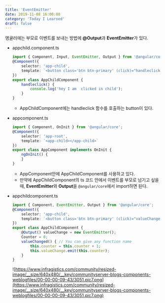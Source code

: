 ```yaml
---
title: 'EventEmitter'
date: 2019-11-08 16:00:00
category: 'Today I Learned'
draft: false
---
```




앵귤러에는 부모로 이벤트를 보내는 방법에 **@Output**과 **EventEmitter**가 있다.

- appchild.component.ts

  ```typescript
  import { Component, Input, EventEmitter, Output } from '@angular/core';
  @Component({
      selector: 'app-child',
      template: `<button class='btn btn-primary' (click)="handleclick()">Click me</button> `
  })
  export class AppChildComponent {
      handleclick() {
          console.log('hey I am  clicked in child');
      }
  }
  ```

  - AppChildComponent에는 handleclick 함수를 호출하는 button이 있다.

  

- appcomponent.ts

  ```typescript
  import { Component, OnInit } from '@angular/core';
  @Component({
      selector: 'app-root',
      template: `<app-child></app-child>`
  })
  export class AppComponent implements OnInit {
      ngOnInit() {
      }
  }
  ```

  - AppComponent안에 AppChildComponent를 사용하고 있다.
  - 만약에 AppChildComponent의 ts 코드 안에서 이벤트를 부모로 넘기고 싶을 때, **EventEmitter**와 **Output**을 `@angular/core`에서 import하면 된다.

  

- appchildcomponent.ts

  ```typescript
  import { Component, EventEmitter, Output } from '@angular/core';
  @Component({
      selector: 'app-child',
      template: `<button class='btn btn-primary' (click)="valueChanged()">Click me</button> `
  })
  export class AppChildComponent {
      @Output() valueChange = new EventEmitter();
      Counter = 0;
      valueChanged() { // You can give any function name
          this.counter = this.counter + 1;
          this.valueChange.emit(this.counter);
      }
  }
  ```

  

  ![https://www.infragistics.com/community/resized-image/__size/640x480/__key/communityserver-blogs-components-weblogfiles/00-00-00-09-43/3051.pic7.png](https://www.infragistics.com/community/resized-image/__size/640x480/__key/communityserver-blogs-components-weblogfiles/00-00-00-09-43/3051.pic7.png)
